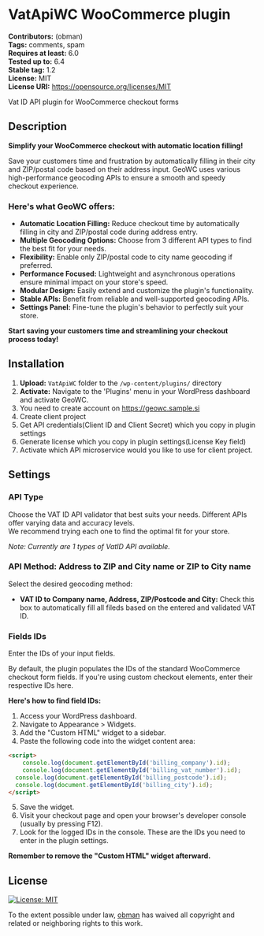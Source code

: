 # VatApiWC WooCommerce plugin

**Contributors:** (obman)  
**Tags:** comments, spam  
**Requires at least:** 6.0  
**Tested up to:** 6.4  
**Stable tag:** 1.2  
**License:** MIT  
**License URI:** https://opensource.org/licenses/MIT

Vat ID API plugin for WooCommerce checkout forms

## Description

**Simplify your WooCommerce checkout with automatic location filling!**

Save your customers time and frustration by automatically filling in their city and ZIP/postal code based on their address input.
GeoWC uses various high-performance geocoding APIs to ensure a smooth and speedy checkout experience.

### Here's what GeoWC offers:

* **Automatic Location Filling:** Reduce checkout time by automatically filling in city and ZIP/postal code during address entry.
* **Multiple Geocoding Options:** Choose from 3 different API types to find the best fit for your needs.
* **Flexibility:** Enable only ZIP/postal code to city name geocoding if preferred.
* **Performance Focused:** Lightweight and asynchronous operations ensure minimal impact on your store's speed.
* **Modular Design:** Easily extend and customize the plugin's functionality.
* **Stable APIs:** Benefit from reliable and well-supported geocoding APIs.
* **Settings Panel:** Fine-tune the plugin's behavior to perfectly suit your store.

**Start saving your customers time and streamlining your checkout process today!**

## Installation

1. **Upload:** `VatApiWC` folder to the `/wp-content/plugins/` directory
2. **Activate:** Navigate to the 'Plugins' menu in your WordPress dashboard and activate GeoWC.
3. You need to create account on https://geowc.sample.si
4. Create client project
5. Get API credentials(Client ID and Client Secret) which you copy in plugin settings
5. Generate license which you copy in plugin settings(License Key field)
6. Activate which API microservice would you like to use for client project.

## Settings

### API Type

Choose the VAT ID API validator that best suits your needs.
Different APIs offer varying data and accuracy levels.  
We recommend trying each one to find the optimal fit for your store.

*Note: Currently  are 1 types of VatID API available.*

### API Method: Address to ZIP and City name or ZIP to City name

Select the desired geocoding method:

* **VAT ID to Company name, Address, ZIP/Postcode and City:** Check this box to automatically fill all fileds based on the entered and validated VAT ID.

### Fields IDs

Enter the IDs of your input fields.

By default, the plugin populates the IDs of the standard WooCommerce checkout form fields.
If you're using custom checkout elements, enter their respective IDs here.

**Here's how to find field IDs:**

1. Access your WordPress dashboard.
2. Navigate to Appearance > Widgets.
3. Add the "Custom HTML" widget to a sidebar.
4. Paste the following code into the widget content area:
```html
<script>
    console.log(document.getElementById('billing_company').id);
    console.log(document.getElementById('billing_vat_number').id);
  console.log(document.getElementById('billing_postcode').id);
  console.log(document.getElementById('billing_city').id);
</script>
```
5. Save the widget.
6. Visit your checkout page and open your browser's developer console (usually by pressing F12). 
7. Look for the logged IDs in the console. These are the IDs you need to enter in the plugin settings.

**Remember to remove the "Custom HTML" widget afterward.**

## License

[![License: MIT](https://img.shields.io/badge/License-MIT-yellow.svg)](https://opensource.org/licenses/MIT)

To the extent possible under law, [obman](https://github.com/obman) has waived all copyright and related or neighboring rights to this work.